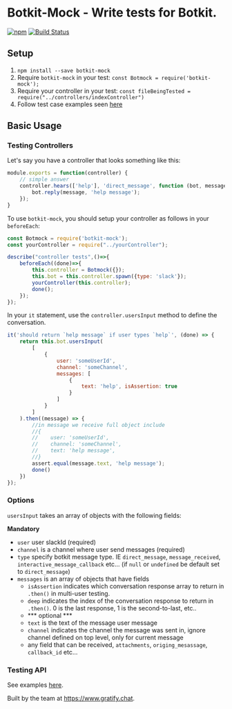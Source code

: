 # Botkit-Mock - Write tests for Botkit.
[![npm](https://img.shields.io/npm/l/botkit.svg)](https://spdx.org/licenses/MIT)
[![Build Status](https://travis-ci.org/gratifychat/botkit-mock.svg?branch=master)](https://travis-ci.org/gratifychat/botkit-mock)


## Setup ##

1. `npm install --save botkit-mock`
2. Require `botkit-mock` in your test: `const Botmock = require('botkit-mock');`
3. Require your controller in your test: `const fileBeingTested = require("../controllers/indexController")`
4. Follow test case examples seen [here](https://github.com/gratifychat/botkit-mock/tree/master/test)

## Basic Usage ##

### Testing Controllers ###

Let's say you have a controller that looks something like this:

```javascript
module.exports = function(controller) {
    // simple answer
    controller.hears(['help'], 'direct_message', function (bot, message) {
        bot.reply(message, 'help message');
    });
}
```

To use `botkit-mock`, you should setup your controller as follows in your `beforeEach`:

```javascript
const Botmock = require('botkit-mock');
const yourController = require("../yourController");

describe("controller tests",()=>{
    beforeEach((done)=>{
        this.controller = Botmock({});
        this.bot = this.controller.spawn({type: 'slack'});
        yourController(this.controller);
        done();
    });
});
```

In your `it` statement, use the `controller.usersInput` method to define the conversation.

```javascript
it('should return `help message` if user types `help`', (done) => {
    return this.bot.usersInput(
        [
            {
                user: 'someUserId',
                channel: 'someChannel',
                messages: [
                    {
                        text: 'help', isAssertion: true
                    }
                ]
            }
        ]
    ).then((message) => {
        //in message we receive full object include
        //{
        //    user: 'someUserId',
        //    channel: 'someChannel',
        //    text: 'help message',
        //}
        assert.equal(message.text, 'help message');
        done()
    })
});
```

### Options ###
`usersInput` takes an array of objects with the following fields:

**Mandatory**
- `user` user slackId (required)
- `channel` is a channel where user send messages (required)
- `type` specify botkit message type. IE `direct_message`, `message_received`, `interactive_message_callback` etc...
    (if `null` or `undefined` be default set to `direct_message`)
- `messages` is an array of objects that have fields
    - `isAssertion` indicates which conversation response array to return in `.then()` in multi-user testing.
    - `deep` indicates the index of the conversation response to return in `.then()`. 0 is the last response, 1 is the second-to-last, etc..
    - *** optional ***
    - `text` is the text of the message user message
    - `channel` indicates the channel the message was sent in, ignore channel defined on top level, only for current message
    - any field that can be received, `attachments`, `origing_mesassage`, `callback_id` etc...


### Testing API ###
See examples [here](https://github.com/gratifychat/botkit-mock/blob/master/test/apiMochaSpec.js).

Built by the team at https://www.gratify.chat.

